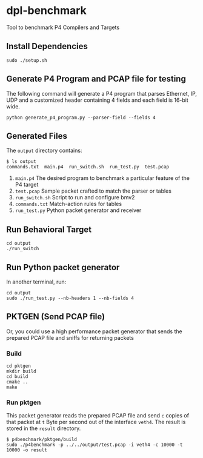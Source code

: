 # dpl-benchmark

Tool to benchmark P4 Compilers and Targets

## Install Dependencies

```
sudo ./setup.sh
```

## Generate P4 Program and PCAP file for testing

The following command will generate a P4 program that parses Ethernet, IP, UDP and a customized header containing 4 fields and each field is 16-bit wide.

```
python generate_p4_program.py --parser-field --fields 4
```

## Generated Files

The `output` directory contains:
```
$ ls output
commands.txt  main.p4  run_switch.sh  run_test.py  test.pcap
```

1. `main.p4`        The desired program to benchmark a particular feature of the P4 target
2. `test.pcap`      Sample packet crafted to match the parser or tables
3. `run_switch.sh`  Script to run and configure bmv2
4. `commands.txt`   Match-action rules for tables
5. `run_test.py`    Python packet generator and receiver


## Run Behavioral Target

```
cd output
./run_switch
```

## Run Python packet generator

In another terminal, run:

```
cd output
sudo ./run_test.py --nb-headers 1 --nb-fields 4
```

## PKTGEN (Send PCAP file)

Or, you could use a high performance packet generator that sends the prepared
PCAP file and sniffs for returning packets

### Build

```
cd pktgen
mkdir build
cd build
cmake ..
make
```

### Run pktgen

This packet generator reads the prepared PCAP file and send `c` copies of that
packet at `t` Byte per second out of the interface `veth4`. The result is stored
in the `result` directory.

```
$ p4benchmark/pktgen/build
sudo ./p4benchmark -p ../../output/test.pcap -i veth4 -c 10000 -t 10000 -o result
```